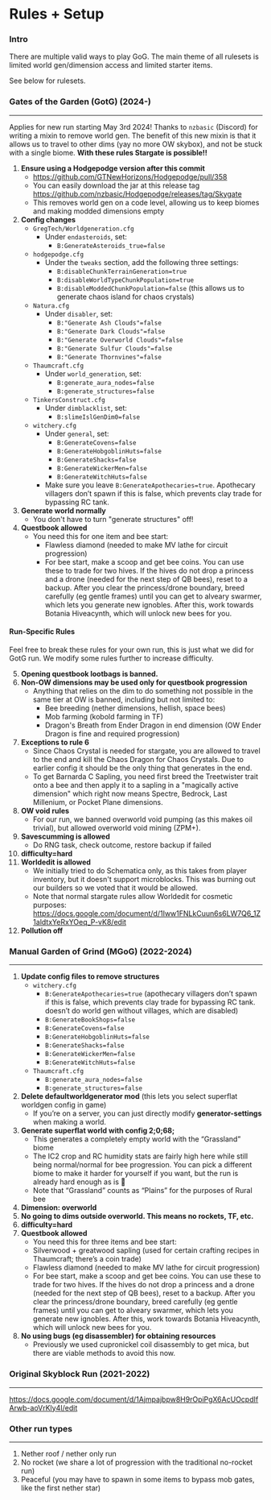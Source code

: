 # Rules + Setup

### Intro

There are multiple valid ways to play GoG. The main theme of all rulesets is limited world gen/dimension access and limited starter items.

See below for rulesets.

### Gates of the Garden (GotG) (2024-)

--------------------------------------

Applies for new run starting May 3rd 2024! Thanks to `nzbasic` (Discord) for writing a mixin to remove world gen. The benefit of this new mixin is that it allows us to travel to other dims (yay no more OW skybox), and not be stuck with a single biome. **With these rules Stargate is possible!!**

1. **Ensure using a Hodgepodge version after this commit**
    - https://github.com/GTNewHorizons/Hodgepodge/pull/358
    - You can easily download the jar at this release tag https://github.com/nzbasic/Hodgepodge/releases/tag/Skygate
    - This removes world gen on a code level, allowing us to keep biomes and making modded dimensions empty
2. **Config changes**
    - `GregTech/Worldgeneration.cfg`
        - Under `endasteroids`, set:
            - `B:GenerateAsteroids_true=false`
    - `hodgepodge.cfg`
        - Under the `tweaks` section, add the following three settings:
            - `B:disableChunkTerrainGeneration=true`
            - `B:disableWorldTypeChunkPopulation=true`
            - `B:disableModdedChunkPopulation=false` (this allows us to generate chaos island for chaos crystals)
    - `Natura.cfg`
        - Under `disabler`, set:
            - `B:"Generate Ash Clouds"=false`
            - `B:"Generate Dark Clouds"=false`
            - `B:"Generate Overworld Clouds"=false`
            - `B:"Generate Sulfur Clouds"=false`
            - `B:"Generate Thornvines"=false`
    - `Thaumcraft.cfg`
        - Under `world_generation`, set:
            - `B:generate_aura_nodes=false`
            - `B:generate_structures=false`
    - `TinkersConstruct.cfg`
        - Under `dimblacklist`, set:
            - `B:slimeIslGenDim0=false`
    - `witchery.cfg`
        - Under `general`, set:
            - `B:GenerateCovens=false`
            - `B:GenerateHobgoblinHuts=false`
            - `B:GenerateShacks=false`
            - `B:GenerateWickerMen=false`
            - `B:GenerateWitchHuts=false`
        - Make sure you leave `B:GenerateApothecaries=true`. Apothecary villagers don’t spawn if this is false, which prevents clay trade for bypassing RC tank.
3. **Generate world normally**
    - You don't have to turn "generate structures" off!
4. **Questbook allowed**
    - You need this for one item and bee start:
        - Flawless diamond (needed to make MV lathe for circuit progression)
        - For bee start, make a scoop and get bee coins. You can use these to trade for two hives. If the hives do not drop a princess and a drone (needed for the next step of QB bees), reset to a backup. After you clear the princess/drone boundary, breed carefully (eg gentle frames) until you can get to alveary swarmer, which lets you generate new ignobles. After this, work towards Botania Hiveacynth, which will unlock new bees for you.
    
#### Run-Specific Rules

Feel free to break these rules for your own run, this is just what we did for GotG run. We modify some rules further to increase difficulty.

5. **Opening questbook lootbags is banned.**
6. **Non-OW dimensions may be used only for questbook progression**
    - Anything that relies on the dim to do something not possible in the same tier at OW is banned, including but not limited to:
        - Bee breeding (nether dimensions, hellish, space bees)
        - Mob farming (kobold farming in TF)
        - Dragon's Breath from Ender Dragon in end dimension (OW Ender Dragon is fine and required progression)
7. **Exceptions to rule 6**
    - Since Chaos Crystal is needed for stargate, you are allowed to travel to the end and kill the Chaos Dragon for Chaos Crystals. Due to earlier config it should be the only thing that generates in the end.
    - To get Barnarda C Sapling, you need first breed the Treetwister trait onto a bee and then apply it to a sapling in a "magically active dimension" which right now means Spectre, Bedrock, Last Millenium, or Pocket Plane dimensions.
8. **OW void rules**
    - For our run, we banned overworld void pumping (as this makes oil trivial), but allowed overworld void mining (ZPM+).
9. **Savescumming is allowed**
    - Do RNG task, check outcome, restore backup if failed
10. **difficulty=hard**
11. **Worldedit is allowed**
    - We initially tried to do Schematica only, as this takes from player inventory, but it doesn't support microblocks. This was burning out our builders so we voted that it would be allowed.
    - Note that normal stargate rules allow Worldedit for cosmetic purposes: https://docs.google.com/document/d/1Iww1FNLkCuun6s6LW7Q6_1Z1aldtxYeRxYOeq_P-vK8/edit
12. **Pollution off**

### Manual Garden of Grind (MGoG) (2022-2024)

--------------------------------------

1. **Update config files to remove structures**
    - `witchery.cfg`
        - `B:GenerateApothecaries=true` (apothecary villagers don’t spawn if this is false, which prevents clay trade for bypassing RC tank. doesn’t do world gen without villages, which are disabled)
        - `B:GenerateBookShops=false`
        - `B:GenerateCovens=false`
        - `B:GenerateHobgoblinHuts=false`
        - `B:GenerateShacks=false`
        - `B:GenerateWickerMen=false`
        - `B:GenerateWitchHuts=false`
    - `Thaumcraft.cfg`
        - `B:generate_aura_nodes=false`
        - `B:generate_structures=false`
2. **Delete defaultworldgenerator mod** (this lets you select superflat worldgen config in game)
    - If you’re on a server, you can just directly modify **generator-settings** when making a world.
3. **Generate superflat world with config 2;0;68;**
    - This generates a completely empty world with the “Grassland” biome
    - The IC2 crop and RC humidity stats are fairly high here while still being normal/normal for bee progression. You can pick a different biome to make it harder for yourself if you want, but the run is already hard enough as is 🙂
    - Note that “Grassland” counts as “Plains” for the purposes of Rural bee
4. **Dimension: overworld**
5. **No going to dims outside overworld. This means no rockets, TF, etc.**
5. **difficulty=hard**
6. **Questbook allowed**
    - You need this for three items and bee start:
    - Silverwood + greatwood sapling (used for certain crafting recipes in Thaumcraft; there’s a coin trade)
    - Flawless diamond (needed to make MV lathe for circuit progression)
    - For bee start, make a scoop and get bee coins. You can use these to trade for two hives. If the hives do not drop a princess and a drone (needed for the next step of QB bees), reset to a backup. After you clear the princess/drone boundary, breed carefully (eg gentle frames) until you can get to alveary swarmer, which lets you generate new ignobles. After this, work towards Botania Hiveacynth, which will unlock new bees for you.
7. **No using bugs (eg disassembler) for obtaining resources**
    - Previously we used cupronickel coil disassembly to get mica, but there are viable methods to avoid this now.


### Original Skyblock Run (2021-2022)

--------------------------------------

https://docs.google.com/document/d/1Ajmpajbpw8H9rOpiPgX6AcUOcpdIfArwb-aoVrKly4I/edit

### Other run types

--------------------------------------

1. Nether roof / nether only run
2. No rocket (we share a lot of progression with the traditional no-rocket run)
3. Peaceful (you may have to spawn in some items to bypass mob gates, like the first nether star)
